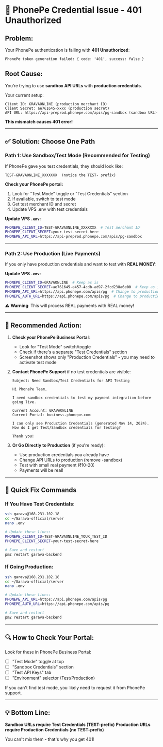 # 🔑 PhonePe Credential Issue - 401 Unauthorized

## Problem:
Your PhonePe authentication is failing with **401 Unauthorized**:
```
PhonePe token generation failed: { code: '401', success: false }
```

## Root Cause:
You're trying to use **sandbox API URLs** with **production credentials**.

Your current setup:
```
Client ID: GRAVAONLINE (production merchant ID)
Client Secret: ae761645-xxxx (production secret)
API URL: https://api-preprod.phonepe.com/apis/pg-sandbox (sandbox URL)
```

**This mismatch causes 401 error!**

---

## ✅ Solution: Choose One Path

### Path 1: Use Sandbox/Test Mode (Recommended for Testing)

If PhonePe gave you test credentials, they should look like:
```
TEST-GRAVAONLINE_XXXXXXX  (notice the TEST- prefix)
```

**Check your PhonePe portal:**
1. Look for "Test Mode" toggle or "Test Credentials" section
2. If available, switch to test mode
3. Get test merchant ID and secret
4. Update VPS .env with test credentials

**Update VPS `.env`:**
```bash
PHONEPE_CLIENT_ID=TEST-GRAVAONLINE_XXXXXXX  # Test merchant ID
PHONEPE_CLIENT_SECRET=your-test-secret-here
PHONEPE_API_URL=https://api-preprod.phonepe.com/apis/pg-sandbox
```

---

### Path 2: Use Production (Live Payments)

If you only have production credentials and want to test with **REAL MONEY**:

**Update VPS `.env`:**
```bash
PHONEPE_CLIENT_ID=GRAVAONLINE  # Keep as is
PHONEPE_CLIENT_SECRET=ae761645-e457-4cdb-ad97-2fcd238a6e00  # Keep as is  
PHONEPE_API_URL=https://api.phonepe.com/apis/pg  # Change to production URL
PHONEPE_AUTH_URL=https://api.phonepe.com/apis/pg  # Change to production URL
```

⚠️ **Warning**: This will process REAL payments with REAL money!

---

## 🎯 Recommended Action:

1. **Check your PhonePe Business Portal**:
   - Look for "Test Mode" switch/toggle
   - Check if there's a separate "Test Credentials" section
   - Screenshot shows only "Production Credentials" - you may need to activate test mode

2. **Contact PhonePe Support** if no test credentials are visible:
   ```
   Subject: Need Sandbox/Test Credentials for API Testing
   
   Hi PhonePe Team,
   
   I need sandbox credentials to test my payment integration before going live.
   
   Current Account: GRAVAONLINE
   Current Portal: business.phonepe.com
   
   I can only see Production Credentials (generated Nov 14, 2024).
   How do I get Test/Sandbox credentials for testing?
   
   Thank you!
   ```

3. **Or Go Directly to Production** (if you're ready):
   - Use production credentials you already have
   - Change API URLs to production (remove -sandbox)
   - Test with small real payment (₹10-20)
   - Payments will be real!

---

## 📝 Quick Fix Commands

### If You Have Test Credentials:
```bash
ssh garava@168.231.102.18
cd ~/Garava-official/server
nano .env

# Update these lines:
PHONEPE_CLIENT_ID=TEST-GRAVAONLINE_YOUR_TEST_ID
PHONEPE_CLIENT_SECRET=your-test-secret-here

# Save and restart
pm2 restart garava-backend
```

### If Going Production:
```bash
ssh garava@168.231.102.18
cd ~/Garava-official/server  
nano .env

# Update these lines:
PHONEPE_API_URL=https://api.phonepe.com/apis/pg
PHONEPE_AUTH_URL=https://api.phonepe.com/apis/pg

# Save and restart
pm2 restart garava-backend
```

---

## 🔍 How to Check Your Portal:

Look for these in PhonePe Business Portal:
- [ ] "Test Mode" toggle at top
- [ ] "Sandbox Credentials" section
- [ ] "Test API Keys" tab
- [ ] "Environment" selector (Test/Production)

If you can't find test mode, you likely need to request it from PhonePe support.

---

## 💡 Bottom Line:

**Sandbox URLs require Test Credentials (TEST-prefix)**
**Production URLs require Production Credentials (no TEST-prefix)**

You can't mix them - that's why you get 401!
